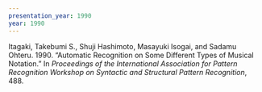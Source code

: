 ```yaml
---
presentation_year: 1990
year: 1990
---
```


Itagaki, Takebumi S., Shuji Hashimoto, Masayuki Isogai, and Sadamu Ohteru. 1990. “Automatic Recognition on Some Different Types of Musical Notation.” In <i>Proceedings of the International Association for Pattern Recognition Workshop on Syntactic and Structural Pattern Recognition</i>, 488.